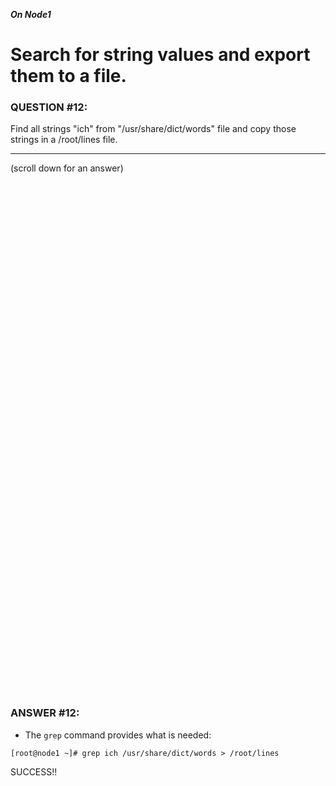 ***On Node1***
#  Search for string values and export them to a file.

### QUESTION #12:
Find all strings "ich" from "/usr/share/dict/words" file and copy those strings in a /root/lines file. 

***
(scroll down for an answer)

<br/><br/><br/><br/><br/><br/><br/><br/><br/><br/><br/><br/><br/><br/><br/><br/><br/><br/><br/><br/><br/><br/><br/><br/>
<br/><br/><br/><br/><br/><br/><br/><br/><br/><br/><br/><br/><br/><br/><br/><br/><br/><br/><br/><br/><br/><br/><br/><br/>

### ANSWER #12:
* The ```grep``` command provides what is needed:
```
[root@node1 ~]# grep ich /usr/share/dict/words > /root/lines
```

SUCCESS!!
